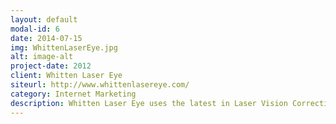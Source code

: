 ```yaml
---
layout: default
modal-id: 6
date: 2014-07-15
img: WhittenLaserEye.jpg
alt: image-alt
project-date: 2012
client: Whitten Laser Eye
siteurl: http://www.whittenlasereye.com/
category: Internet Marketing
description: Whitten Laser Eye uses the latest in Laser Vision Correction. Including LASIK, Cataract, and Implantable Contact Lenses. I increased their internet traffic through a combination of content marketing, and search engine opmimization.
---
```

